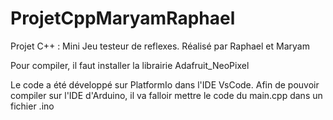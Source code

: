 # ProjetCppMaryamRaphael
Projet C++ :  Mini Jeu testeur de reflexes. Réalisé par Raphael et Maryam

Pour compiler, il faut installer la librairie Adafruit_NeoPixel

Le code a été développé sur PlatformIo dans l'IDE VsCode. Afin de pouvoir compiler sur l'IDE d'Arduino, il va falloir mettre le code du main.cpp dans un fichier .ino 
